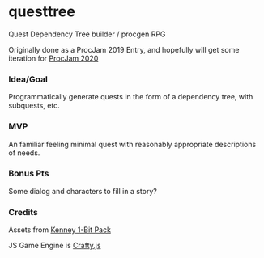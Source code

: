 # questtree
Quest Dependency Tree builder / procgen RPG

Originally done as a ProcJam 2019 Entry, and hopefully will get some iteration for [ProcJam 2020](https://itch.io/jam/procjam)

### Idea/Goal ###
Programmatically generate quests in the form of a dependency tree, with subquests, etc. 

### MVP ###
An familiar feeling minimal quest with reasonably appropriate descriptions of needs.

### Bonus Pts ###
Some dialog and characters to fill in a story?

### Credits ###
Assets from [Kenney 1-Bit Pack](https://kenney.nl/assets/bit-pack)

JS Game Engine is [Crafty.js](https://craftyjs.com/)
